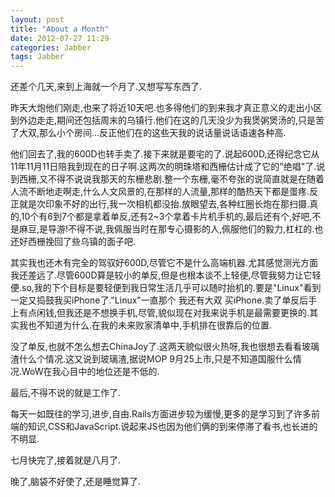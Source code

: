 ```yaml
---
layout: post
title: "About a Month"
date: 2012-07-27 11:29
categories: Jabber
tags: Jabber
---
```

<!--more-->
还差个几天,来到上海就一个月了.又想写写东西了.

昨天大炮他们刚走,也来了将近10天吧.也多得他们的到来我才真正意义的走出小区到外边走走,期间还包括周末的乌镇行.他们在这的几天没少为我煲粥煲汤的,只是苦了大双,那么小个房间…反正他们在的这些天我的说话量说话语速各种高.

他们回去了,我的600D也转手卖了.接下来就是要宅的了.说起600D,还得纪念它从11年11月11日陪我到现在的日子啊.这两次的明珠塔和西栅估计成了它的"绝唱"了.说到西栅,又不得不说说我那天的东栅悲剧.整一个东栅,毫不夸张的说简直就是在随着人流不断地走啊走,什么人文风景的,在那样的人流量,那样的酷热天下都是蛋疼.反正就是次印象不好的出行,我一次相机都没抬.放眼望去,各种红圈长炮在那扫摄.真的,10个有6到7个都是拿着单反,还有2~3个拿着卡片机手机的,最后还有个,好吧,不是麻豆,是导游!不得不说,我佩服当时在那专心摄影的人,佩服他们的毅力,杠杠的.也还好西栅挽回了些乌镇的面子吧.

其实我也还木有完全的驾驭好600D,尽管它不是什么高端机器.尤其感觉测光方面我还差远了.尽管600D算是较小的单反,但是也根本谈不上轻便,尽管我努力让它轻便.so,我的下个目标是要轻便到我日常生活几乎可以随时抬机的.要是"Linux"看到一定又捣鼓我买iPhone了."Linux"一直那个 我还有大双 买iPhone.卖了单反后手上有点闲钱,但我还是不想换手机,尽管,貌似现在对我来说手机是最需要更换的.其实我也不知道为什么.在我的未来败家清单中,手机排在很靠后的位置.

没了单反,也就不怎么想去ChinaJoy了.这两天貌似很火热呀,我也很想去看看玻璃渣什么个情况.这又说到玻璃渣,据说MOP 9月25上市,只是不知道国服什么情况.WoW在我心目中的地位还是不低的.

最后,不得不说的就是工作了.

每天一如既往的学习,进步,自由.Rails方面进步较为缓慢,更多的是学习到了许多前端的知识,CSS和JavaScript.说起来JS也因为他们俩的到来停滞了看书,也长进的不明显.

七月快完了,接着就是八月了.

晚了,脑袋不好使了,还是睡觉算了.